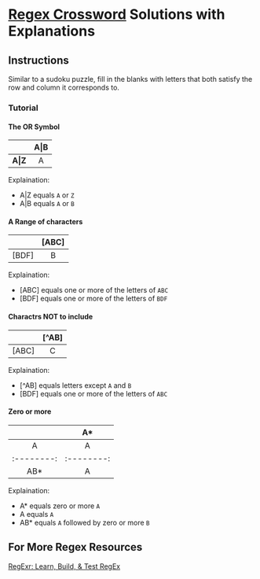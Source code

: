 # [Regex Crossword](https://regexcrossword.com/) Solutions with Explanations 

## Instructions 

Similar to a sudoku puzzle, fill in the blanks with letters that both satisfy the row and column it corresponds to.

### Tutorial

#### The OR Symbol

|                 | A&#124;B |
|:---------------:|:--------:|
| <b>A&#124;Z</b> | A        |

Explaination: 
* A&#124;Z equals `A` or `Z`
* A&#124;B equals `A` or `B`

#### A Range of characters

|                 | \[ABC\] |
|:---------------:|:--------:|
| \[BDF\]  | B        |

Explaination: 
* \[ABC\] equals one or more of the letters of  `ABC`
* \[BDF\] equals one or more of the letters of  `BDF`


#### Charactrs NOT to include

|                 | \[^AB\] |
|:---------------:|:--------:|
| \[ABC\]  | C        |

Explaination: 
* \[^AB\] equals letters except `A` and `B`
* \[BDF\] equals one or more of the letters of `ABC`

#### Zero or more

|          | A\*      |
|:--------:|:--------:|
| A        |    A     |
|:--------:|:--------:|
| AB\*     |    A     |

Explaination: 
* A\* equals zero or more `A`
* A equals `A`
* AB\* equals `A` followed by zero or more `B`

## For More Regex Resources


[RegExr: Learn, Build, & Test RegEx](https://regexr.com/)
